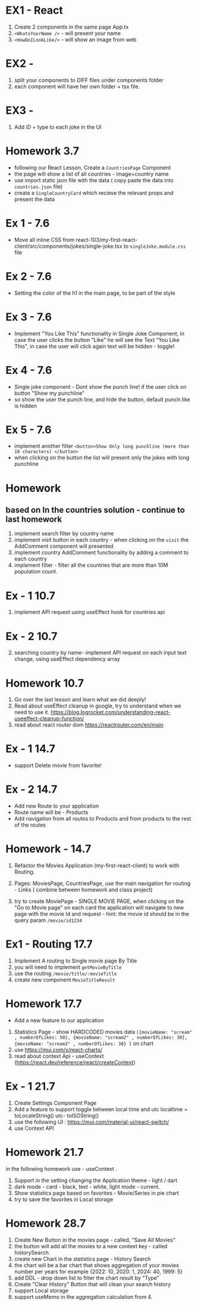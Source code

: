 # EX1 - React

1. Create 2 components in the same page App.tx
2. `<WhatsYourName />` - will present your name
3. `<HowDoILookLike/>` - will show an image from web

# EX2 -

1. split your components to DIFF files under components folder
2. each component will have her own folder + tsx file.

# EX3 -

1. Add iD + type to each joke in the UI

# Homework 3.7

- following our React Lesson, Create a `CountriesPage` Component
- the page will show a list of all countries - image+country name
- use import static json file with the data ( copy paste the data into `countries.json` file)
- create a `SingleCountryCard` which recieve the relevant props and present the data

# Ex 1 - 7.6

- Move all inline CSS from react-103/my-first-react-client/src/components/jokes/single-joke.tsx to
  `singleJoke.module.css` file

# Ex 2 - 7.6

- Setting the color of the h1 in the main page, to be part of the style

# Ex 3 - 7.6

- Implement "You Like This" functionality in Single Joke Component, in case the user clicks the button "Like" he will see the Text "You Like This", in case the user will click again text will be hidden - toggle!

# Ex 4 - 7.6

- Single joke component - Dont show the punch line! if the user click on button "Show my punchline"
- so show the user the punch line, and hide the button, default punch like is hidden

# Ex 5 - 7.6

- implement another filter `<button>Show Only long punchline (more than 10 characters) </button>`
- when clicking on the button the list will present only the jokes with long punchline












# Homework

## based on In the countries solution - continue to last homework

1. implement search filter by country name
2. implement visit button in each country - when clicking on the `visit` the AddComment component will presented
3. implement country AddComment functionality by adding a comment to each country
4. implement filter - filter all the countries that are more than 10M population count.



# Ex - 1 10.7 
1. implement API request using useEffect hook for countries api
# Ex - 2 10.7 
2. searching country by name- implement API request on each input text change, using useEffect dependency array


# Homework 10.7
1. Go over the last lesson and learn what we did deeply!
2. Read about useEffect cleanup in google, try to understand when we need to use it. https://blog.logrocket.com/understanding-react-useeffect-cleanup-function/
3. read about react router dom  https://reactrouter.com/en/main



# Ex - 1 14.7
- support Delete movie from favorite!

# Ex - 2 14.7
- Add new Route to your application
- Route name will be - Products
- Add navigation from all routes to Products and from products to the rest of the routes

# Homework - 14.7 
1. Refactor the Movies Application (my-first-react-client) to work with Routing.
2. Pages: MoviesPage, CountriesPage, use the main navigation for routing - Links ( combine between homework and class project) 


3. try to create MoviePage - SINGLE MOVIE PAGE, when clicking on the "Go to Movie page" on each card the application will navigate to new page with the movie Id and request - hint: the movie id should be in the query param `/movie/id1234`



# Ex1 - Routing 17.7
1. Implement A routing to Single movie page By Title
2. you will need to implement `getMovieByTitle`
3. use the routing `/movie/title/:movieTitle`
4. create new component `MovieTitleResult`



# Homework 17.7
- Add a new feature to our application
1. Statistics Page - show HARDCODED movies data `[{movieName: "scream" , numberOfLikes: 50},
{movieName: "scream2" , numberOfLikes: 30},{movieName: "scream3" , numberOfLikes: 30}
]` on chart
2. use https://mui.com/x/react-charts/     
3. read about context Api - useContext (https://react.dev/reference/react/createContext)





# Ex - 1 21.7
1. Create Settings Component Page 
2. Add a feature to support toggle between local time and utc 
localtime = toLocaleString() utc- toISOString()
3. use the following UI : https://mui.com/material-ui/react-switch/
4. use Context API




# Homework 21.7 
in the following homework use - useContext .
1. Support in the setting changing the Application theme - light / dart
2. dark mode - card - black, text - white, light mode - current.
3. Show statistics page based on favorites - Movie/Series in pie chart
4. try to save the favorites in Local storage


# Homework 28.7
1. Create New Button in the movies page - called, "Save All Movies"
2. the button will add all the movies to a new context key - called historySearch.
3. create new Chart in the statistics page - History Search
4. the chart will be a bar chart that shows aggregation of your movies number per years 
for example {2022: 10, 2020: 1, 2024: 40, 1999: 5}
5. add DDL - drop down list to filter the chart result by "Type" 
6. Create "Clear History" Button that will clean your search history 
7. support Local storage
8. support useMemo in the aggregation calculation from 4.


